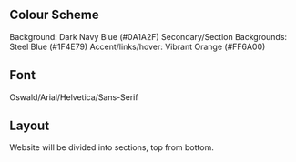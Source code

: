 ## Colour Scheme
Background: Dark Navy Blue (#0A1A2F)
Secondary/Section Backgrounds: Steel Blue (#1F4E79)
Accent/links/hover: Vibrant Orange (#FF6A00)

## Font
Oswald/Arial/Helvetica/Sans-Serif

## Layout
Website will be divided into sections, top from bottom.